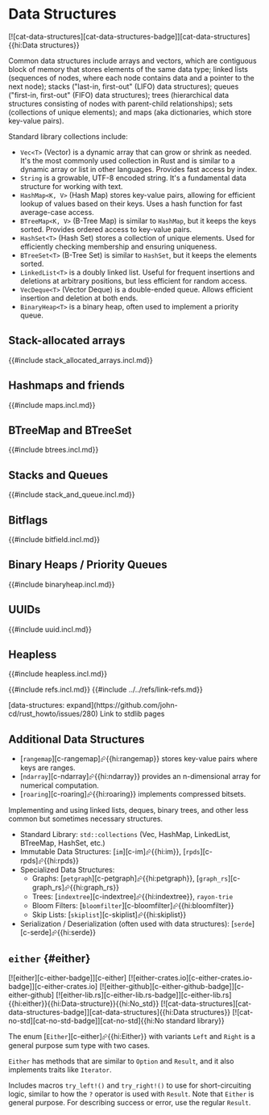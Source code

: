 # Data Structures

[![cat-data-structures][cat-data-structures-badge]][cat-data-structures]{{hi:Data structures}}

Common data structures include arrays and vectors, which are contiguous block of memory that stores elements of the same data type; linked lists (sequences of nodes, where each node contains data and a pointer to the next node); stacks ("last-in, first-out" (LIFO) data structures); queues ("first-in, first-out" (FIFO) data structures); trees (hierarchical data structures consisting of nodes with parent-child relationships); sets (collections of unique elements); and maps (aka dictionaries, which store key-value pairs).

Standard library collections include:

- `Vec<T>` (Vector) is a dynamic array that can grow or shrink as needed. It's the most commonly used collection in Rust and is similar to a dynamic array or list in other languages. Provides fast access by index.
- `String` is a growable, UTF-8 encoded string. It's a fundamental data structure for working with text.
- `HashMap<K, V>` (Hash Map) stores key-value pairs, allowing for efficient lookup of values based on their keys. Uses a hash function for fast average-case access.
- `BTreeMap<K, V>` (B-Tree Map) is similar to `HashMap`, but it keeps the keys sorted. Provides ordered access to key-value pairs.
- `HashSet<T>` (Hash Set) stores a collection of unique elements. Used for efficiently checking membership and ensuring uniqueness.
- `BTreeSet<T>` (B-Tree Set) is similar to `HashSet`, but it keeps the elements sorted.
- `LinkedList<T>` is a doubly linked list. Useful for frequent insertions and deletions at arbitrary positions, but less efficient for random access.
- `VecDeque<T>` (Vector Deque) is a double-ended queue. Allows efficient insertion and deletion at both ends.
- `BinaryHeap<T>` is a binary heap, often used to implement a priority queue.

## Stack-allocated arrays

{{#include stack_allocated_arrays.incl.md}}

## Hashmaps and friends

{{#include maps.incl.md}}

## BTreeMap and BTreeSet

{{#include btrees.incl.md}}

## Stacks and Queues

{{#include stack_and_queue.incl.md}}

## Bitflags

{{#include bitfield.incl.md}}

## Binary Heaps / Priority Queues

{{#include binaryheap.incl.md}}

## UUIDs

{{#include uuid.incl.md}}

## Heapless

{{#include heapless.incl.md}}

{{#include refs.incl.md}}
{{#include ../../refs/link-refs.md}}

<div class="hidden">
[data-structures: expand](https://github.com/john-cd/rust_howto/issues/280)
Link to stdlib pages

## Additional Data Structures

- [`rangemap`][c-rangemap]⮳{{hi:rangemap}} stores key-value pairs where keys are ranges.
- [`ndarray`][c-ndarray]⮳{{hi:ndarray}} provides an n-dimensional array for numerical computation.
- [`roaring`][c-roaring]⮳{{hi:roaring}} implements compressed bitsets.

Implementing and using linked lists, deques, binary trees, and other less common but sometimes necessary structures.

- Standard Library: `std::collections` (Vec, HashMap, LinkedList, BTreeMap, HashSet, etc.)
- Immutable Data Structures: [`im`][c-im]⮳{{hi:im}}, [`rpds`][c-rpds]⮳{{hi:rpds}}
- Specialized Data Structures:
  - Graphs: [`petgraph`][c-petgraph]⮳{{hi:petgraph}}, [`graph_rs`][c-graph_rs]⮳{{hi:graph_rs}}
  - Trees: [`indextree`][c-indextree]⮳{{hi:indextree}}, `rayon-trie`
  - Bloom Filters: [`bloomfilter`][c-bloomfilter]⮳{{hi:bloomfilter}}
  - Skip Lists: [`skiplist`][c-skiplist]⮳{{hi:skiplist}}
- Serialization / Deserialization (often used with data structures): [`serde`][c-serde]⮳{{hi:serde}}

## `either` {#either}

[![either][c-either-badge]][c-either] [![either-crates.io][c-either-crates.io-badge]][c-either-crates.io] [![either-github][c-either-github-badge]][c-either-github] [![either-lib.rs][c-either-lib.rs-badge]][c-either-lib.rs]{{hi:either}}{{hi:Data-structure}}{{hi:No_std}} [![cat-data-structures][cat-data-structures-badge]][cat-data-structures]{{hi:Data structures}} [![cat-no-std][cat-no-std-badge]][cat-no-std]{{hi:No standard library}}

The enum [`Either`][c-either]⮳{{hi:Either}} with variants `Left` and `Right` is a general purpose sum type with two cases.

`Either` has methods that are similar to `Option` and `Result`, and it also implements traits like `Iterator`.

Includes macros `try_left!()` and `try_right!()` to use for short-circuiting logic, similar to how the `?` operator is used with `Result`. Note that `Either` is general purpose. For describing success or error, use the regular `Result`.
</div>
